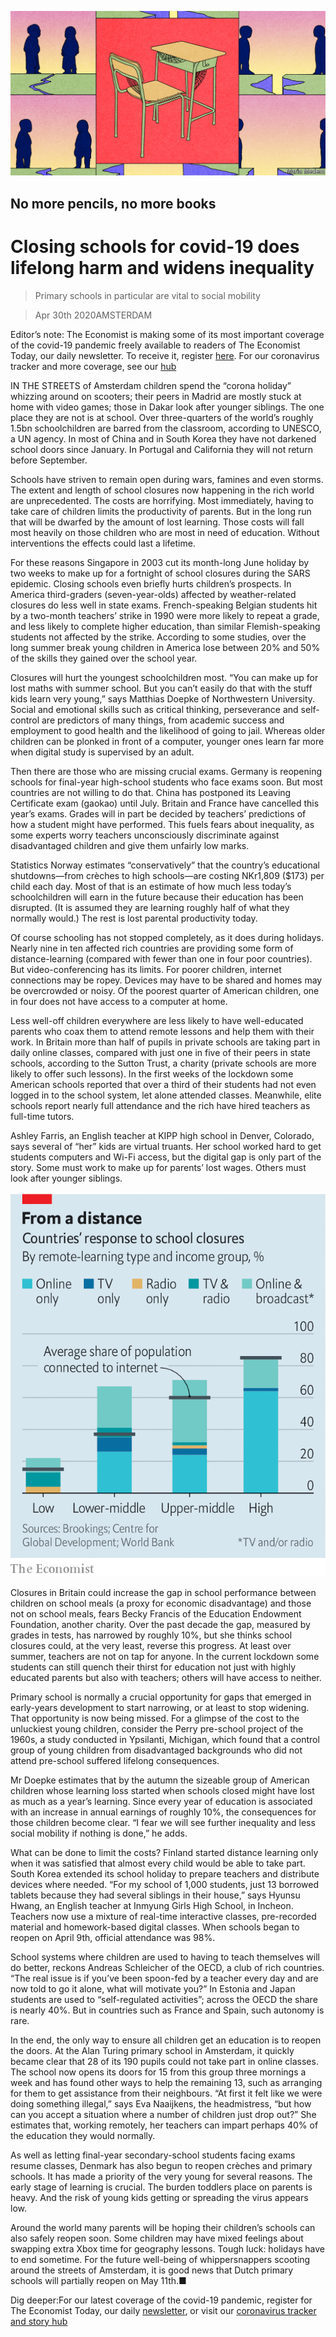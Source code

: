 ![](./images/20200502_IRD001_facebook.jpg)

## No more pencils, no more books

# Closing schools for covid-19 does lifelong harm and widens inequality

> Primary schools in particular are vital to social mobility

> Apr 30th 2020AMSTERDAM

Editor’s note: The Economist is making some of its most important coverage of the covid-19 pandemic freely available to readers of The Economist Today, our daily newsletter. To receive it, register [here](https://www.economist.com//newslettersignup). For our coronavirus tracker and more coverage, see our [hub](https://www.economist.com//coronavirus)

IN THE STREETS of Amsterdam children spend the “corona holiday” whizzing around on scooters; their peers in Madrid are mostly stuck at home with video games; those in Dakar look after younger siblings. The one place they are not is at school. Over three-quarters of the world’s roughly 1.5bn schoolchildren are barred from the classroom, according to UNESCO, a UN agency. In most of China and in South Korea they have not darkened school doors since January. In Portugal and California they will not return before September.

Schools have striven to remain open during wars, famines and even storms. The extent and length of school closures now happening in the rich world are unprecedented. The costs are horrifying. Most immediately, having to take care of children limits the productivity of parents. But in the long run that will be dwarfed by the amount of lost learning. Those costs will fall most heavily on those children who are most in need of education. Without interventions the effects could last a lifetime.

For these reasons Singapore in 2003 cut its month-long June holiday by two weeks to make up for a fortnight of school closures during the SARS epidemic. Closing schools even briefly hurts children’s prospects. In America third-graders (seven-year-olds) affected by weather-related closures do less well in state exams. French-speaking Belgian students hit by a two-month teachers’ strike in 1990 were more likely to repeat a grade, and less likely to complete higher education, than similar Flemish-speaking students not affected by the strike. According to some studies, over the long summer break young children in America lose between 20% and 50% of the skills they gained over the school year.

Closures will hurt the youngest schoolchildren most. “You can make up for lost maths with summer school. But you can’t easily do that with the stuff kids learn very young,” says Matthias Doepke of Northwestern University. Social and emotional skills such as critical thinking, perseverance and self-control are predictors of many things, from academic success and employment to good health and the likelihood of going to jail. Whereas older children can be plonked in front of a computer, younger ones learn far more when digital study is supervised by an adult.



Then there are those who are missing crucial exams. Germany is reopening schools for final-year high-school students who face exams soon. But most countries are not willing to do that. China has postponed its Leaving Certificate exam (gaokao) until July. Britain and France have cancelled this year’s exams. Grades will in part be decided by teachers’ predictions of how a student might have performed. This fuels fears about inequality, as some experts worry teachers unconsciously discriminate against disadvantaged children and give them unfairly low marks.

Statistics Norway estimates “conservatively” that the country’s educational shutdowns—from crèches to high schools—are costing NKr1,809 ($173) per child each day. Most of that is an estimate of how much less today’s schoolchildren will earn in the future because their education has been disrupted. (It is assumed they are learning roughly half of what they normally would.) The rest is lost parental productivity today.

Of course schooling has not stopped completely, as it does during holidays. Nearly nine in ten affected rich countries are providing some form of distance-learning (compared with fewer than one in four poor countries). But video-conferencing has its limits. For poorer children, internet connections may be ropey. Devices may have to be shared and homes may be overcrowded or noisy. Of the poorest quarter of American children, one in four does not have access to a computer at home.

Less well-off children everywhere are less likely to have well-educated parents who coax them to attend remote lessons and help them with their work. In Britain more than half of pupils in private schools are taking part in daily online classes, compared with just one in five of their peers in state schools, according to the Sutton Trust, a charity (private schools are more likely to offer such lessons). In the first weeks of the lockdown some American schools reported that over a third of their students had not even logged in to the school system, let alone attended classes. Meanwhile, elite schools report nearly full attendance and the rich have hired teachers as full-time tutors.

Ashley Farris, an English teacher at KIPP high school in Denver, Colorado, says several of “her” kids are virtual truants. Her school worked hard to get students computers and Wi-Fi access, but the digital gap is only part of the story. Some must work to make up for parents’ lost wages. Others must look after younger siblings.

![](./images/20200502_IRC387.png)

Closures in Britain could increase the gap in school performance between children on school meals (a proxy for economic disadvantage) and those not on school meals, fears Becky Francis of the Education Endowment Foundation, another charity. Over the past decade the gap, measured by grades in tests, has narrowed by roughly 10%, but she thinks school closures could, at the very least, reverse this progress. At least over summer, teachers are not on tap for anyone. In the current lockdown some students can still quench their thirst for education not just with highly educated parents but also with teachers; others will have access to neither.

Primary school is normally a crucial opportunity for gaps that emerged in early-years development to start narrowing, or at least to stop widening. That opportunity is now being missed. For a glimpse of the cost to the unluckiest young children, consider the Perry pre-school project of the 1960s, a study conducted in Ypsilanti, Michigan, which found that a control group of young children from disadvantaged backgrounds who did not attend pre-school suffered lifelong consequences.

Mr Doepke estimates that by the autumn the sizeable group of American children whose learning loss started when schools closed might have lost as much as a year’s learning. Since every year of education is associated with an increase in annual earnings of roughly 10%, the consequences for those children become clear. “I fear we will see further inequality and less social mobility if nothing is done,” he adds.

What can be done to limit the costs? Finland started distance learning only when it was satisfied that almost every child would be able to take part. South Korea extended its school holiday to prepare teachers and distribute devices where needed. “For my school of 1,000 students, just 13 borrowed tablets because they had several siblings in their house,” says Hyunsu Hwang, an English teacher at Inmyung Girls High School, in Incheon. Teachers now use a mixture of real-time interactive classes, pre-recorded material and homework-based digital classes. When schools began to reopen on April 9th, official attendance was 98%.

School systems where children are used to having to teach themselves will do better, reckons Andreas Schleicher of the OECD, a club of rich countries. “The real issue is if you’ve been spoon-fed by a teacher every day and are now told to go it alone, what will motivate you?” In Estonia and Japan students are used to “self-regulated activities”; across the OECD the share is nearly 40%. But in countries such as France and Spain, such autonomy is rare.

In the end, the only way to ensure all children get an education is to reopen the doors. At the Alan Turing primary school in Amsterdam, it quickly became clear that 28 of its 190 pupils could not take part in online classes. The school now opens its doors for 15 from this group three mornings a week and has found other ways to help the remaining 13, such as arranging for them to get assistance from their neighbours. “At first it felt like we were doing something illegal,” says Eva Naaijkens, the headmistress, “but how can you accept a situation where a number of children just drop out?” She estimates that, working remotely, her teachers can impart perhaps 40% of the education they would normally.

As well as letting final-year secondary-school students facing exams resume classes, Denmark has also begun to reopen crèches and primary schools. It has made a priority of the very young for several reasons. The early stage of learning is crucial. The burden toddlers place on parents is heavy. And the risk of young kids getting or spreading the virus appears low.

Around the world many parents will be hoping their children’s schools can also safely reopen soon. Some children may have mixed feelings about swapping extra Xbox time for geography lessons. Tough luck: holidays have to end sometime. For the future well-being of whippersnappers scooting around the streets of Amsterdam, it is good news that Dutch primary schools will partially reopen on May 11th.■

Dig deeper:For our latest coverage of the covid-19 pandemic, register for The Economist Today, our daily [newsletter](https://www.economist.com//newslettersignup), or visit our [coronavirus tracker and story hub](https://www.economist.com//coronavirus)